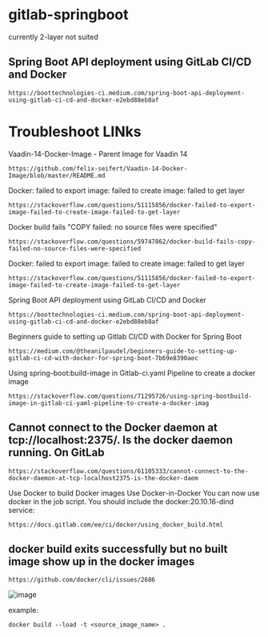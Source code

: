 # gitlab-springboot

currently 2-layer not suited

## Spring Boot API deployment using GitLab CI/CD and Docker
```
https://boottechnologies-ci.medium.com/spring-boot-api-deployment-using-gitlab-ci-cd-and-docker-e2ebd88eb8af
```

# Troubleshoot LINks

Vaadin-14-Docker-Image - Parent Image for Vaadin 14
```
https://github.com/felix-seifert/Vaadin-14-Docker-Image/blob/master/README.md
```

Docker: failed to export image: failed to create image: failed to get layer
```
https://stackoverflow.com/questions/51115856/docker-failed-to-export-image-failed-to-create-image-failed-to-get-layer
```

Docker build fails "COPY failed: no source files were specified"
```
https://stackoverflow.com/questions/59747862/docker-build-fails-copy-failed-no-source-files-were-specified
```

Docker: failed to export image: failed to create image: failed to get layer
```
https://stackoverflow.com/questions/51115856/docker-failed-to-export-image-failed-to-create-image-failed-to-get-layer
```

Spring Boot API deployment using GitLab CI/CD and Docker
```
https://boottechnologies-ci.medium.com/spring-boot-api-deployment-using-gitlab-ci-cd-and-docker-e2ebd88eb8af
```

Beginners guide to setting up Gitlab CI/CD with Docker for Spring Boot
```
https://medium.com/@theanilpaudel/beginners-guide-to-setting-up-gitlab-ci-cd-with-docker-for-spring-boot-7b69e8390aec
```

Using spring-boot:build-image in Gitlab-ci.yaml Pipeline to create a docker image
```
https://stackoverflow.com/questions/71295726/using-spring-bootbuild-image-in-gitlab-ci-yaml-pipeline-to-create-a-docker-imag
```

## Cannot connect to the Docker daemon at tcp://localhost:2375/. Is the docker daemon running. On GitLab
```
https://stackoverflow.com/questions/61105333/cannot-connect-to-the-docker-daemon-at-tcp-localhost2375-is-the-docker-daem
```

Use Docker to build Docker images 
Use Docker-in-Docker
You can now use docker in the job script. You should include the docker:20.10.16-dind service:
```
https://docs.gitlab.com/ee/ci/docker/using_docker_build.html
```

## docker build exits successfully but no built image show up in the docker images
```
https://github.com/docker/cli/issues/2686
```
![image](https://github.com/caelumpirata/gitlab-springboot/assets/85424262/0809a5d2-0a46-480c-a367-5c82826ac1fe)

example:
```
docker build --load -t <source_image_name> .
```


